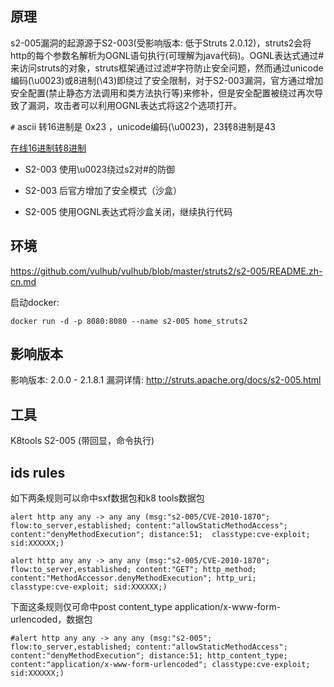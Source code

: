 ## 原理

s2-005漏洞的起源源于S2-003(受影响版本: 低于Struts 2.0.12)，struts2会将http的每个参数名解析为OGNL语句执行(可理解为java代码)。OGNL表达式通过#来访问struts的对象，struts框架通过过滤#字符防止安全问题，然而通过unicode编码(\u0023)或8进制(\43)即绕过了安全限制，对于S2-003漏洞，官方通过增加安全配置(禁止静态方法调用和类方法执行等)来修补，但是安全配置被绕过再次导致了漏洞，攻击者可以利用OGNL表达式将这2个选项打开。

```#``` ascii 转16进制是 0x23 ，unicode编码(\u0023)，23转8进制是43

[在线16进制转8进制](https://tool.lu/hexconvert/)

* S2-003 使用\u0023绕过s2对#的防御

* S2-003 后官方增加了安全模式（沙盒）

* S2-005 使用OGNL表达式将沙盒关闭，继续执行代码

## 环境

https://github.com/vulhub/vulhub/blob/master/struts2/s2-005/README.zh-cn.md

启动docker:

	docker run -d -p 8080:8080 --name s2-005 home_struts2

## 影响版本

影响版本: 2.0.0 - 2.1.8.1 漏洞详情: http://struts.apache.org/docs/s2-005.html

## 工具

K8tools S2-005 (带回显，命令执行)

## ids rules

如下两条规则可以命中sxf数据包和k8 tools数据包

	alert http any any -> any any (msg:"s2-005/CVE-2010-1870"; flow:to_server,established; content:"allowStaticMethodAccess"; content:"denyMethodExecution"; distance:51;  classtype:cve-exploit; sid:XXXXXX;)

	alert http any any -> any any (msg:"s2-005/CVE-2010-1870"; flow:to_server,established; content:"GET"; http_method; content:"MethodAccessor.denyMethodExecution"; http_uri;  classtype:cve-exploit; sid:XXXXXX;)

下面这条规则仅可命中post content_type application/x-www-form-urlencoded，数据包

	#alert http any any -> any any (msg:"s2-005"; flow:to_server,established; content:"allowStaticMethodAccess"; content:"denyMethodExecution"; distance:51; http_content_type; content:"application/x-www-form-urlencoded"; classtype:cve-exploit; sid:XXXXXX;)